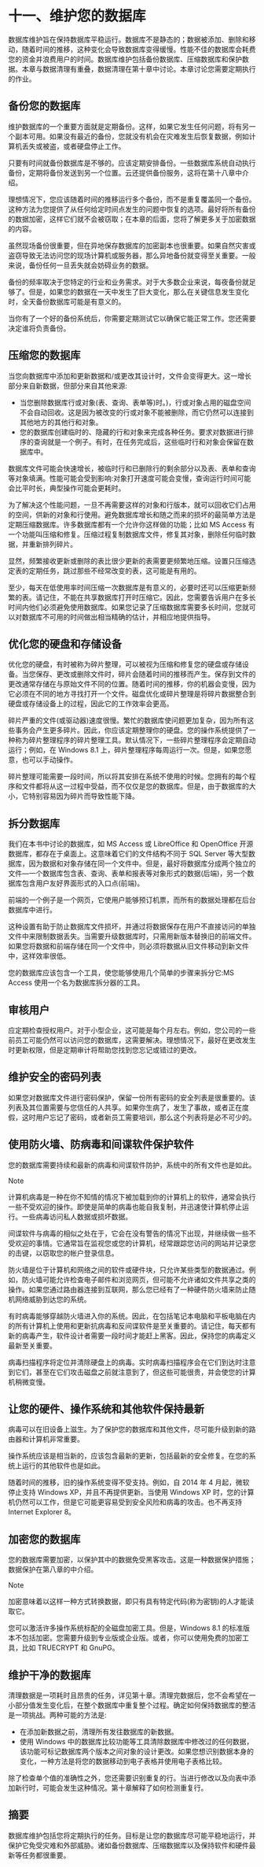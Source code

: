 # 十一、维护您的数据库

数据库维护旨在保持数据库平稳运行。数据库不是静态的；数据被添加、删除和移动，随着时间的推移，这种变化会导致数据库变得缓慢。性能不佳的数据库会耗费您的资金并浪费用户的时间。数据库维护包括备份数据库、压缩数据库和保护数据。本章与数据清理有重叠，数据清理在第十章中讨论。本章讨论您需要定期执行的作业。

## 备份您的数据库

维护数据库的一个重要方面就是定期备份。这样，如果它发生任何问题，将有另一个副本可用。如果没有最近的备份，您就没有机会在灾难发生后恢复数据，例如计算机丢失或被盗，或者硬盘停止工作。

只要有时间就备份数据库是不够的。应该定期安排备份。一些数据库系统自动执行备份，定期将备份发送到另一个位置。云还提供备份服务，这将在第十八章中介绍。

理想情况下，您应该随着时间的推移运行多个备份，而不是重复覆盖同一个备份。这种方法为您提供了从任何给定时间点发生的问题中恢复的选项。最好将所有备份的数据加密，这样它们就不会被窃取；在本章的后面，您将了解更多关于加密数据的内容。

虽然现场备份很重要，但在异地保存数据库的加密副本也很重要。如果自然灾害或盗窃导致无法访问您的现场计算机或服务器，那么异地备份就变得至关重要。一般来说，备份任何一旦丢失就会妨碍业务的数据。

备份的频率取决于您特定的行业和业务需求。对于大多数企业来说，每夜备份就足够了。但是，如果您的数据在一天中发生了巨大变化，那么在关键信息发生变化时，全天备份数据库可能是有意义的。

当你有了一个好的备份系统后，你需要定期测试它以确保它能正常工作。您还需要决定谁将负责备份。

## 压缩您的数据库

当您向数据库中添加和更新数据和/或更改其设计时，文件会变得更大。这一增长部分来自新数据，但部分来自其他来源:

*   当您删除数据库行或对象(表、查询、表单等)时。)，行或对象占用的磁盘空间不会自动回收。这是因为被改变的行或对象不能被删除，而它仍然可以连接到其他地方的其他行和对象。
*   您的数据库创建临时的、隐藏的行和对象来完成各种任务。要求对数据进行排序的查询就是一个例子。有时，在任务完成后，这些临时行和对象会保留在数据库中。

数据库文件可能会快速增长，被临时行和已删除行的剩余部分以及表、表单和查询等对象填满。性能可能会受到影响:对象打开速度可能会变慢，查询运行时间可能会比平时长，典型操作可能会更耗时。

为了解决这个性能问题，一旦不再需要这样的对象和行版本，就可以回收它们占用的空间，供新的对象和行使用。避免数据库增长和随之而来的损坏的最简单方法是定期压缩数据库。许多数据库都有一个允许你这样做的功能；比如 MS Access 有一个功能叫压缩和修复。压缩过程复制数据库文件，修复其对象，删除任何临时数据，并重新排列碎片。

显然，频繁接收更新或删除的表比很少更新的表需要更频繁地压缩。设置只压缩选定表的定期任务，跳过那些不经常改变的表，这可能是有用的。

至少，每天在低使用率时间压缩一次数据库是有意义的，必要时还可以压缩更新频繁的表。请记住，不能在共享数据库打开时压缩它。因此，您需要告诉用户在多长时间内他们必须避免使用数据库。如果您记录了压缩数据库需要多长时间，您就可以对数据库不可用的时间做出相当精确的估计，并相应地提供指导。

## 优化您的硬盘和存储设备

优化您的硬盘，有时被称为碎片整理，可以被视为压缩和修复您的硬盘或存储设备。当您保存、更改或删除文件时，碎片会随着时间的推移而产生。保存到文件的更改通常存储在与原始文件不同的位置。随着时间的推移，你的机器会变慢，因为它必须在不同的地方寻找打开一个文件。磁盘优化或碎片整理是将碎片数据整合到硬盘或存储设备上的过程，因此它的工作效率会更高。

碎片严重的文件(或驱动器)速度很慢。繁忙的数据库使问题更加复杂，因为所有这些事务会产生更多碎片。因此，你应该定期整理你的硬盘。您的操作系统提供了一种称为碎片整理程序的碎片整理工具。默认情况下，一些碎片整理程序会定期自动运行；例如，在 Windows 8.1 上，碎片整理程序每周运行一次。但是，如果您愿意，也可以手动操作。

碎片整理可能需要一段时间，所以将其安排在系统不使用的时候。您拥有的每个程序和文件都将从这一过程中受益，而不仅仅是您的数据库。但是，由于数据库的大小，它特别容易因为碎片而导致性能下降。

## 拆分数据库

我们在本书中讨论的数据库，如 MS Access 或 LibreOffice 和 OpenOffice 开源数据库，都存在于桌面上。这意味着它们的文件结构不同于 SQL Server 等大型数据库，因为数据和对象存储在同一个文件中。但是，最好将数据库分成两个独立的文件—一个数据库包含表、查询、表单和报表等对象形式的数据(后端)，另一个数据库包含用户友好界面形式的入口点(前端)。

前端的一个例子是一个网页，它使用户能够预订机票，而所有的数据处理都在后台数据库中进行。

这种设置有助于防止数据库文件损坏，并通过将数据保存在用户不直接访问的单独文件中来限制数据丢失。当需要升级数据库时，只需用新版本替换旧的前端文件。如果您将数据和前端存储在同一个文件中，则必须将数据从旧文件移动到新文件中，这样效率很低。

您的数据库应该包含一个工具，使您能够使用几个简单的步骤来拆分它:MS Access 使用一个名为数据库拆分器的工具。

## 审核用户

应定期检查授权用户。对于小型企业，这可能是每个月左右。例如，您公司的一些前员工可能仍然可以访问您的数据库，这需要解决。理想情况下，最好在更改发生时更新权限，但是定期审计将帮助您找到您忘记或错过的更改。

## 维护安全的密码列表

如果您对数据库文件进行密码保护，保留一份所有密码的安全列表是很重要的。该列表及其位置需要与您信任的人共享。如果你生病了，发生了事故，或者正在度假，这时用户忘记了密码，或者新员工需要培训，那么这个列表将是必不可少的。

## 使用防火墙、防病毒和间谍软件保护软件

您的数据库需要持续和最新的病毒和间谍软件防护，系统中的所有文件也是如此。

Note

计算机病毒是一种在你不知情的情况下被加载到你的计算机上的软件，通常会执行一些不受欢迎的操作。即使是简单的病毒也能自我复制，并迅速使计算机停止运行。一些病毒访问私人数据或损坏数据。

间谍软件与病毒的相似之处在于，它会在没有警告的情况下出现，并继续做一些不受欢迎的事情。它通常旨在监视您或您的计算机，经常跟踪您访问的网站并记录您的击键，以窃取您的帐户登录信息。

防火墙是位于计算机和网络之间的软件或硬件块，只允许某些类型的数据通过。例如，防火墙可能允许检查电子邮件和浏览网页，但可能不允许诸如文件共享之类的操作。如果您通过路由器连接到互联网，那么您已经有了一种硬件防火墙来防止随机网络威胁到达您的系统。

有时病毒能够穿越防火墙进入你的系统。因此，在包括笔记本电脑和平板电脑在内的所有计算机上使用和更新抗病毒和反间谍软件是至关重要的。请记住，每天都有新的病毒产生，软件设计者需要一段时间才能赶上黑客。因此，保持您的病毒定义最新至关重要。

病毒扫描程序将定位并清除硬盘上的病毒。实时病毒扫描程序会在它们到达时注意到它们，甚至在它们攻击磁盘之前就注意到了，但这些可能很贵，并会使您的计算机稍微变慢。

## 让您的硬件、操作系统和其他软件保持最新

病毒可以在旧设备上滋生。为了保护您的数据库和其他文件，尽可能升级到新的路由器和计算机非常重要。

操作系统应该是相当新的，应该包含最新的更新，包括最新的安全修复。在您的系统上运行的其他软件也是如此。

随着时间的推移，旧的操作系统变得不受支持。例如，自 2014 年 4 月起，微软停止支持 Windows XP，并且不再提供更新。当使用 Windows XP 时，您的计算机仍然可以工作，但是它可能更容易受到安全风险和病毒的攻击。也不再支持 Internet Explorer 8。

## 加密您的数据库

您的数据库需要加密，以保护其中的数据免受黑客攻击。这是一种数据保护措施；数据保护在第八章的中介绍。

Note

加密意味着以这样一种方式转换数据，即只有具有特定代码(称为密钥)的人才能读取它。

您可以激活许多操作系统标配的全磁盘加密工具。但是，Windows 8.1 的标准版本不包括加密。您需要升级到专业版或企业版。或者，你可以使用免费的加密工具，比如 TRUECRYPT 和 GnuPG。

## 维护干净的数据库

清理数据是一项耗时且昂贵的任务，详见第十章。清理完数据后，您不会希望在一小部分值发生变化后，在整个数据库中重复整个过程。确定如何保持数据库的整洁是一项挑战。两种可能的方法是:

*   在添加新数据之前，清理所有发往数据库的新数据。
*   使用 Windows 中的数据库比较功能等工具清除数据库中修改过的任何数据，该功能可标记数据库两个版本之间对象的设计更改。如果您想识别数据本身的变化，一种方法是将您的数据移动到电子表格并使用电子表格比较。

除了检查单个值的准确性之外，您还需要识别重复的行。当进行修改以及向表中添加新行时，可能会发生这种情况。第十章解释了如何检测重复行。

## 摘要

数据库维护包括您将定期执行的任务。目标是让您的数据库尽可能平稳地运行，并保护它免受灾难和外部威胁。诸如备份数据库、压缩数据库以及保持软件和硬件最新等任务都很重要。